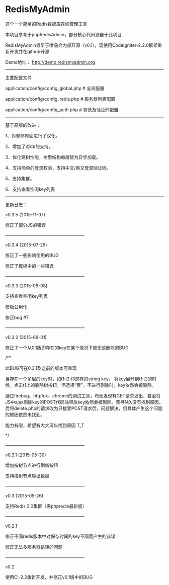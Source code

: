 # RedisMyAdmin
这个一个简单的Redis数据库在线管理工具

本项目参考于phpRedisAdmin，部分核心代码源自于此项目

RedisMyAdmin最早于唯品会内部开源（v0.1），现使用CodeIgniter-2.2.0框架重新开发并在github开源

Demo地址：
http://demo.redismyadmin.org

-----------------------------------------------

主要配置文件

application/config/config_global.php  # 全局配置

application/config/config_redis.php # 服务器列表配置

application/config/config_auth.php # 登录及验证码配置

-----------------------------------------------

基于原版的改进：

1、对整体界面进行了汉化。

2、增加了对db的支持。

3、优化建树性能，树型结构每层皆为异步加载。

4、支持简单的登录校验，支持中文/英文登录验证码。

5、支持集群。

6、支持查看空闲key列表


-----------------------------------------------
更新日志：

v0.3.5 (2015-11-07)

修正了部分JS的错误

——————————————————

v0.3.4 (2015-07-25)

修正了一些影响使用的BUG

修正了模板中的一些错误

——————————————————

v0.3.3 (2015-06-08)

支持查看空闲key列表

模板公用化

修正bug #7

——————————————————

v0.3.2 (2015-06-01)

修正了一个从0.1版即存在的key在某个情况下被无故删除的BUG

/**

此BUG可在0.3.1及之前的版本可重现

当存在一个多层的key时，如t1:t2:t3这样的string key，
将key展开到t1:t2的时候，点击t1上的删除树按钮，但选择“否”，不进行删除时，key依然会被删除。

通过firebug、httpfox、chrome的调试工具，均无发现有GET请求发出，甚至将JS中ajax删除key的POST代码注释后key依然会被删除。苦寻N久没有找到原因，后将delete.php的请求改为只接受POST请求后，问题解决，但具体产生这个问题的原因依然未找到。

能力有限，希望有大大可以找到原因 T_T

*/

——————————————————

v0.3.1 (2015-05-30)

增加按树节点进行刷新按钮

支持按树节点导出数据

——————————————————

v0.3 (2015-05-26)

支持Redis 3.0集群（需phpredis最新版）

——————————————————

v0.2.1 

修正不同redis版本中对保存时间的key不同而产生的错误

修正无法多服务器跳转的问题

——————————————————

v0.2

使用CI-2.2重新开发，并修正v0.1版中的BUG
